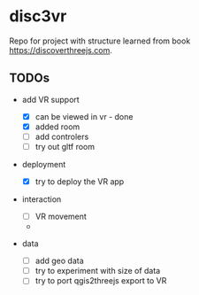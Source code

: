 # disc3vr

Repo for project with structure learned from book https://discoverthreejs.com.

## TODOs

- add VR support

  - [x] can be viewed in vr - done
  - [x] added room
  - [ ] add controlers
  - [ ] try out gltf room

- deployment

  - [x] try to deploy the VR app

- interaction

  - [ ] VR movement
  -

- data
  - [ ] add geo data
  - [ ] try to experiment with size of data
  - [ ] try to port qgis2threejs export to VR
